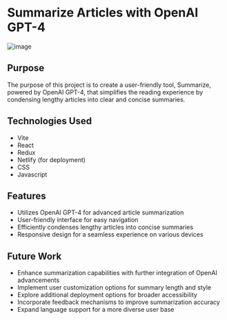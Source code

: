 # Summarize Articles with OpenAI GPT-4

![image](https://github.com/quaydrionb/ai-summarizer/assets/99278263/b3c8b9dc-ffec-40b5-bf61-976ace414b38)


## Purpose

The purpose of this project is to create a user-friendly tool, Summarize, powered by OpenAI GPT-4, that simplifies the reading experience by condensing lengthy articles into clear and concise summaries.

## Technologies Used

- Vite
- React
- Redux
- Netlify (for deployment)
- CSS
- Javascript

## Features

- Utilizes OpenAI GPT-4 for advanced article summarization
- User-friendly interface for easy navigation
- Efficiently condenses lengthy articles into concise summaries
- Responsive design for a seamless experience on various devices

## Future Work

- Enhance summarization capabilities with further integration of OpenAI advancements
- Implement user customization options for summary length and style
- Explore additional deployment options for broader accessibility
- Incorporate feedback mechanisms to improve summarization accuracy
- Expand language support for a more diverse user base
